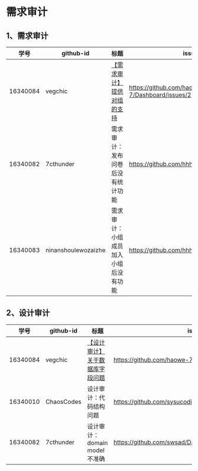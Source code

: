 # 需求审计



## 1、需求审计

|   学号   | github-id | 标题                                                         | issue url                                     |
| :------: | --------- | ------------------------------------------------------------ | --------------------------------------------- |
| 16340084 | vegchic   | [【需求审计】提供对组的支持](https://github.com/haowe-7/Dashboard/issues/2) | https://github.com/haowe-7/Dashboard/issues/2 |
| 16340082 | 7cthunder | 需求审计：发布问卷后没有统计功能 | https://github.com/hhhghh/Dashboard/issues/5|
| 16340083 | ninanshoulewozaizhe | 需求审计：小组成员加入小组后没有功能 | https://github.com/hhhghh/Dashboard/issues/7|



## 2、设计审计


|   学号   | github-id | 标题                                                         | issue url                                     |
| :------: | --------- | ------------------------------------------------------------ | --------------------------------------------- |
| 16340084 | vegchic   | [【设计审计】关于数据库字段问题](https://github.com/haowe-7/Dashboard/issues/3) | https://github.com/haowe-7/Dashboard/issues/3 |
| 16340010 | ChaosCodes | 设计审计：代码结构问题 | https://github.com/sysucodingfarmers/MakeMoney/issues/22|
| 16340082 | 7cthunder | 设计审计：domain model 不准确 | https://github.com/swsad/Dashboard/issues/1|
